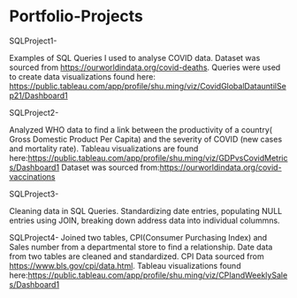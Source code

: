 # Portfolio-Projects

SQLProject1-

Examples of SQL Queries I used to analyse COVID data. Dataset was sourced from https://ourworldindata.org/covid-deaths. Queries were used to create data visualizations found here: https://public.tableau.com/app/profile/shu.ming/viz/CovidGlobalDatauntilSep21/Dashboard1

SQLProject2-

Analyzed WHO data to find a link between the productivity of a country( Gross Domestic Product Per Capita) and the severity of COVID (new cases and mortality rate). Tableau visualizations are found here:https://public.tableau.com/app/profile/shu.ming/viz/GDPvsCovidMetrics/Dashboard1
Dataset was sourced from:https://ourworldindata.org/covid-vaccinations

SQLProject3-

Cleaning data in SQL Queries. Standardizing date entries, populating NULL entries using JOIN, breaking down address data into individual colummns.

SQLProject4-
Joined two tables, CPI(Consumer Purchasing Index) and Sales number from a departmental store to find a relationship. Date data from two tables are cleaned and standardized. CPI Data sourced from https://www.bls.gov/cpi/data.html. Tableau visualizations found here:https://public.tableau.com/app/profile/shu.ming/viz/CPIandWeeklySales/Dashboard1
